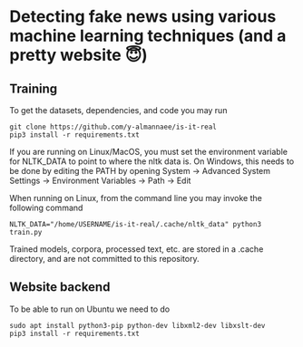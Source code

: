 # Detecting fake news using various machine learning techniques (and a pretty website 😇)



## Training

To get the datasets, dependencies, and code you may run

```
git clone https://github.com/y-almannaee/is-it-real
pip3 install -r requirements.txt
```

If you are running on Linux/MacOS, you must set the environment variable for NLTK_DATA to point to where the nltk data is. On Windows, this needs to be done by editing the PATH by opening System &#8594; Advanced System Settings &#8594; Environment Variables &#8594; Path &#8594; Edit 

When running on Linux, from the command line you may invoke the following command

```
NLTK_DATA="/home/USERNAME/is-it-real/.cache/nltk_data" python3 train.py
```

Trained models, corpora, processed text, etc. are stored in a .cache directory, and are not committed to this repository.

## Website backend

To be able to run on Ubuntu we need to do 

```
sudo apt install python3-pip python-dev libxml2-dev libxslt-dev
pip3 install -r requirements.txt
```
